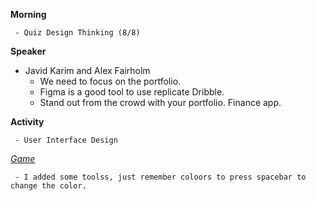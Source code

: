 **Morning**
    
     - Quiz Design Thinking (8/8)

**Speaker**
 - Javid Karim and Alex Fairholm
    - We need to focus on the portfolio.
    - Figma is a good tool to use replicate Dribble.
    - Stand out from the crowd with your portfolio. Finance app. 

**Activity**

     - User Interface Design
_[Game](https://cantunsee.space/)_

     - I added some toolss, just remember coloors to press spacebar to change the color.